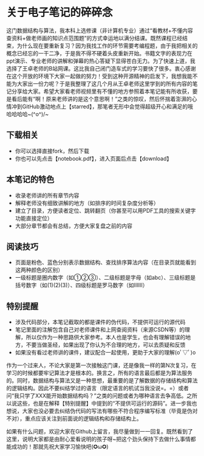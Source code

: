 # 关于电子笔记的碎碎念
这门数据结构与算法，我本科上选修课（非计算机专业）通过“看教材+不懂内容查资料+做老师画的知识点范围题”的方式幸运地以满分结课。既然课程已经结束，为什么现在要重新复习？因为我找工作的环节需要考编程题，由于我把相关的概念已经忘的一干二净，于是我不得不硬着头皮重新开始。书籍文字的表现力在ppt演示、专业老师的讲解和弹幕的热心答疑下显得苍白无力。为了快速上道，我选择了王卓老师的B站网课。这比我自己闭门造车式的学习要快了很多。衷心感谢在这个开放的环境下大家一起做的努力！受到这种开源精神的启发下，我想我能不能为大家出一份力呢？于是我整理了这几个月从王卓老师这里学到的所有内容的笔记分享给大家。希望大家看老师视频里有不懂的地方参照着本笔记能有所收获，要是看后能有“啊！原来老师讲的是这个意思啊！”之类的惊叹，然后怀揣着澎湃的心情冲到GitHub激动地点上【starred】，那笔者无形中会觉得超级开心和满足的哦哈哈哈哈~\(^o^)/~
## 下载相关
* 你可以选择直接fork，然后下载
* 你也可以先点击【notebook.pdf】，进入页面后点击【download】
## 本笔记的特色
* 收录老师讲的所有章节内容
* 解释老师没有细致讲解的地方（如排序的时间复杂度分析等）
* 建立了目录，方便读者定位、跳转翻页（你甚至可以用PDF工具的搜索关键字功能直接定位）
* 大部分章节都会有总结，方便大家复盘之前的内容
## 阅读技巧
* 页面是粉色、蓝色分别表示数据结构、查找排序算法内容（在目录页就能看到这两种颜色的区别）
* 一级标题是圈内数字（如①②③）、二级标题是字母（如abc）、三级标题是括号数字（如(1)(2)(3)）、四级标题是罗马数字（如ⅠⅡⅢ）
## 特别提醒
* 涉及代码部分，本笔记截取的都是课件的伪代码，不提供可运行的源代码
* 笔记里面的注解包含自己对老师课件和上网查阅资料（来源CSDN等）的理解，所以仅作为一种思路供大家参考。本人也是学生，也会有理解错误的地方，不要当做圣经，如果出现了你认为不合理的地方，可以去质疑和反馈
* 如果没有看过老师讲的课件，建议配合一起使用，更助于大家的理解(oﾟ▽ﾟ)o  

作为一个过来人，不论大家是第一次接触这门课，还是像我一样的第N次复习，在学习的时候都要牢记算法才是根本的。换言之，所有的语言最后都是为算法服务的。同时，数据结构与算法又是一种思想，最重要的是了解数据的存储结构和算法的逻辑结构。因此不要纠结学过的语言（限定语言的机试当我没说=。=）或者问“我只学了XXX能开始数据结构吗？”之类的问题或者为哪种语言去争高低。之所以说这些，也是在解释【特别提醒】中提到的“不提供可运行的源码”。进一步我也想说，大家也没必要去纠结伪代码的写法有哪些不符合程序编写标准（毕竟是伪对不对），重点应该关注到前面说的逻辑结构和存储结构上。

如果有什么问题，欢迎大家在Github上留言，我尽量做到一一回复。既然看到了这里，说明大家都是由耐心爱看说明的孩子呀~把这个劲头保持下去做什么事情都能成功的！那就先祝大家学习愉快吧(✪ω✪)
